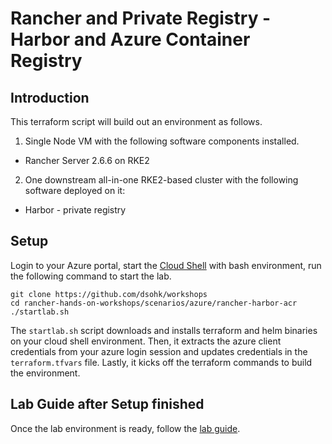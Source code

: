 # Rancher and Private Registry - Harbor and Azure Container Registry

## Introduction

This terraform script will build out an environment as follows.

1. Single Node VM with the following software components installed.

* Rancher Server 2.6.6 on RKE2

2. One downstream all-in-one RKE2-based cluster with the following software deployed on it:

* Harbor - private registry


## Setup

Login to your Azure portal, start the [Cloud Shell](https://docs.microsoft.com/en-us/azure/cloud-shell/overview) with bash environment, run the following command to start the lab.

```
git clone https://github.com/dsohk/workshops
cd rancher-hands-on-workshops/scenarios/azure/rancher-harbor-acr
./startlab.sh
```

The `startlab.sh` script downloads and installs terraform and helm binaries on your cloud shell environment. Then, it extracts the azure client credentials from your azure login session and updates credentials in the `terraform.tfvars` file. Lastly, it kicks off the terraform commands to build the environment. 


## Lab Guide after Setup finished

Once the lab environment is ready, follow the [lab guide](https://github.com/dsohk/rancher-private-registry-workshop).


